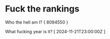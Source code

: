 # Fuck the rankings

Who the hell am I?
{ 8094550 }

What fucking year is it?
[ 2024-11-21T23:00:00Z ]

